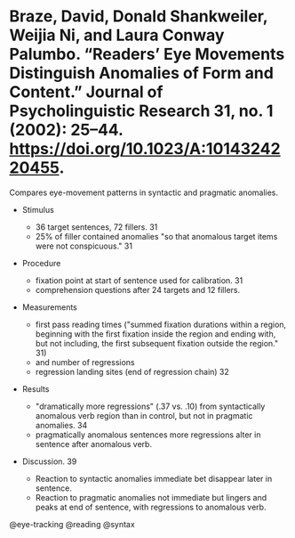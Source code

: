 # Braze, David, Donald Shankweiler, Weijia Ni, and Laura Conway Palumbo. “Readers’ Eye Movements Distinguish Anomalies of Form and Content.” Journal of Psycholinguistic Research 31, no. 1 (2002): 25–44. https://doi.org/10.1023/A:1014324220455.

Compares eye-movement patterns in syntactic and pragmatic anomalies. 

- Stimulus
  - 36 target sentences, 72 fillers. 31 
  - 25% of filler contained anomalies "so that anomalous target items were not conspicuous." 31

- Procedure
  - fixation point at start of sentence used for calibration. 31
  - comprehension questions after 24 targets and 12 fillers.

- Measurements
  - first pass reading times ("summed fixation durations within a region, beginning with the first fixation inside the region and ending with, but not including, the first subsequent fixation outside the region." 31)
  - and number of regressions
  - regression landing sites (end of regression chain) 32

- Results
  - "dramatically more regressions" (.37 vs. .10) from syntactically anomalous verb region than in control, but not in pragmatic anomalies. 34  
  - pragmatically anomalous sentences more regressions alter in sentence after anomalous verb. 

- Discussion. 39
  - Reaction to syntactic anomalies immediate bet disappear later in sentence.
  - Reaction to pragmatic anomalies not immediate but lingers and peaks at end of sentence, with regressions to anomalous verb.

@eye-tracking
@reading
@syntax
